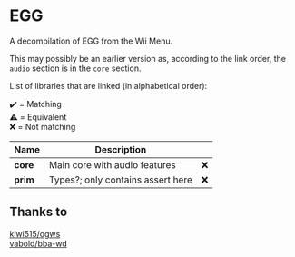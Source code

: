 EGG
===
A decompilation of EGG from the Wii Menu.  

This may possibly be an earlier version as, according to the link order, the `audio` section is in the `core` section.

List of libraries that are linked (in alphabetical order):

✔️ = Matching  
⚠️ = Equivalent  
❌ = Not matching  

|   Name   |             Description           |    |
|----------|-----------------------------------|----|
| **core** | Main core with audio features     | ❌ |
| **prim** | Types?; only contains assert here | ❌ |

Thanks to
---------
[kiwi515/ogws](https://github.com/kiwi515/ogws)  
[vabold/bba-wd](https://github.com/vabold/bba-wd)  
